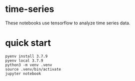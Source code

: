 # time-series

These notebooks use tensorflow to analyze time series data.

# quick start

```
pyenv install 3.7.9
pyenv local 3.7.9
python3 -m venv .venv
source .venv/bin/activate
jupyter notebook
```
